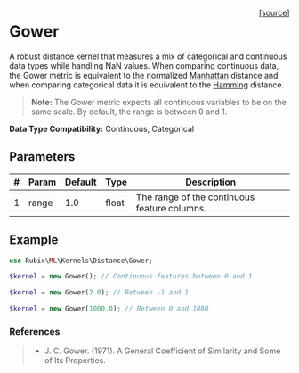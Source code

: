 <span style="float:right;"><a href="https://github.com/RubixML/RubixML/blob/master/src/Kernels/Distance/Gower.php">[source]</a></span>

# Gower
A robust distance kernel that measures a mix of categorical and continuous data types while handling NaN values. When comparing continuous data, the Gower metric is equivalent to the normalized [Manhattan](manhattan.md) distance and when comparing categorical data it is equivalent to the [Hamming](hamming.md) distance.

> **Note:** The Gower metric expects all continuous variables to be on the same scale. By default, the range is between 0 and 1.

**Data Type Compatibility:** Continuous, Categorical

## Parameters
| # | Param | Default | Type | Description |
|---|---|---|---|---|
| 1 | range | 1.0 | float | The range of the continuous feature columns. |

## Example
```php
use Rubix\ML\Kernels\Distance\Gower;

$kernel = new Gower(); // Continuous features between 0 and 1

$kernel = new Gower(2.0); // Between -1 and 1

$kernel = new Gower(1000.0); // Between 0 and 1000
```

### References
>- J. C. Gower. (1971). A General Coefficient of Similarity and Some of Its Properties.